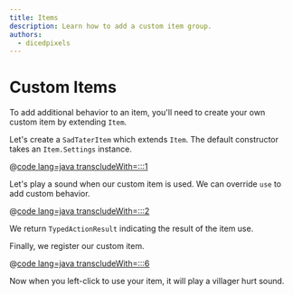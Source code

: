 ```yaml
---
title: Items
description: Learn how to add a custom item group.
authors:
  - dicedpixels
---
```


# Custom Items

To add additional behavior to an item, you'll need to create your own custom item by extending `Item`.

Let's create a `SadTaterItem` which extends `Item`. The default constructor takes an `Item.Settings` instance.

@[code lang=java transcludeWith=:::1](@/reference/latest/src/main/java/com/example/docs/item/SadTaterItem.java)

Let's play a sound when our custom item is used. We can override `use` to add custom behavior.

@[code lang=java transcludeWith=:::2](@/reference/latest/src/main/java/com/example/docs/item/SadTaterItem.java)

We return `TypedActionResult` indicating the result of the item use.

Finally, we register our custom item.

@[code lang=java transcludeWith=:::6](@/reference/latest/src/main/java/com/example/docs/item/FabricDocsReferenceItems.java)

Now when you left-click to use your item, it will play a villager hurt sound.
